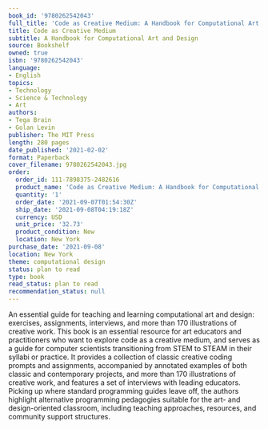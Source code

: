 ```yaml
---
book_id: '9780262542043'
full_title: 'Code as Creative Medium: A Handbook for Computational Art and Design'
title: Code as Creative Medium
subtitle: A Handbook for Computational Art and Design
source: Bookshelf
owned: true
isbn: '9780262542043'
language:
- English
topics:
- Technology
- Science & Technology
- Art
authors:
- Tega Brain
- Golan Levin
publisher: The MIT Press
length: 280 pages
date_published: '2021-02-02'
format: Paperback
cover_filename: 9780262542043.jpg
order:
  order_id: 111-7898375-2482616
  product_name: 'Code as Creative Medium: A Handbook for Computational Art and Design'
  quantity: '1'
  order_date: '2021-09-07T01:54:30Z'
  ship_date: '2021-09-08T04:19:18Z'
  currency: USD
  unit_price: '32.73'
  product_condition: New
  location: New York
purchase_date: '2021-09-08'
location: New York
theme: computational design
status: plan to read
type: book
read_status: plan to read
recommendation_status: null
---
```

An essential guide for teaching and learning computational art and design: exercises, assignments, interviews, and more than 170 illustrations of creative work.
This book is an essential resource for art educators and practitioners who want to explore code as a creative medium, and serves as a guide for computer scientists transitioning from STEM to STEAM in their syllabi or practice. It provides a collection of classic creative coding prompts and assignments, accompanied by annotated examples of both classic and contemporary projects, and more than 170 illustrations of creative work, and features a set of interviews with leading educators. Picking up where standard programming guides leave off, the authors highlight alternative programming pedagogies suitable for the art- and design-oriented classroom, including teaching approaches, resources, and community support structures.
